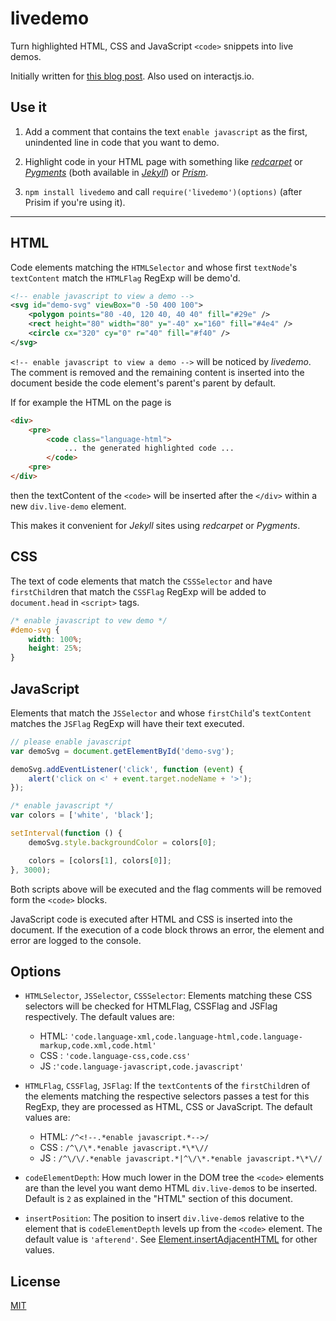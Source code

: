 livedemo
========

Turn highlighted HTML, CSS and JavaScript `<code>` snippets into live demos.

Initially written for [this blog post][svg-use-post]. Also used on interactjs.io.

Use it
------
1. Add a comment that contains the text `enable javascript` as the first,
   unindented line in code that you want to demo.

2. Highlight code in your HTML page with something like
   [*redcarpet*][redcarpet] or [*Pygments*][pygments] (both available in
[*Jekyll*][jekyll]) or [*Prism*][prism].

3. `npm install livedemo` and call `require('livedemo')(options)` (after Prisim if
   you're using it).

---

HTML
----
Code elements matching the `HTMLSelector` and whose first `textNode`'s
`textContent` match the `HTMLFlag` RegExp will be demo'd.

```xml
<!-- enable javascript to view a demo -->
<svg id="demo-svg" viewBox="0 -50 400 100">
    <polygon points="80 -40, 120 40, 40 40" fill="#29e" />
    <rect height="80" width="80" y="-40" x="160" fill="#4e4" />
    <circle cx="320" cy="0" r="40" fill="#f40" />
</svg>
```

`<!-- enable javascript to view a demo -->` will be noticed by *livedemo*. The
comment is removed and the remaining content is inserted into the document
beside the code element's parent's parent by default.

If for example the HTML on the page is

```html
<div>
    <pre>
        <code class="language-html">
            ... the generated highlighted code ...
        </code>
    <pre>
</div>
```

then the textContent of the `<code>` will be inserted after the `</div>` within
a new `div.live-demo` element.

This makes it convenient for *Jekyll* sites using *redcarpet* or *Pygments*.


CSS
---
The text of code elements that match the `CSSSelector` and have `firstChild`ren
that match the `CSSFlag` RegExp will be added to `document.head` in `<script>`
tags.

```css
/* enable javascript to vew demo */
#demo-svg {
    width: 100%;
    height: 25%;
}
```


JavaScript
----------
Elements that match the `JSSelector` and whose `firstChild`'s `textContent`
matches the `JSFlag` RegExp will have their text executed.

```javascript
// please enable javascript
var demoSvg = document.getElementById('demo-svg');

demoSvg.addEventListener('click', function (event) {
    alert('click on <' + event.target.nodeName + '>');
});
```

```javascript
/* enable javascript */
var colors = ['white', 'black'];

setInterval(function () {
    demoSvg.style.backgroundColor = colors[0];

    colors = [colors[1], colors[0]];
}, 3000);
```

Both scripts above will be executed and the flag comments will be removed form
the `<code>` blocks.

JavaScript code is executed after HTML and CSS is inserted into the document.
If the execution of a code block throws an error, the element and error are
logged to the console.

Options
-------
 - `HTMLSelector`, `JSSelector`, `CSSSelector`: Elements matching these CSS
   selectors will be checked for HTMLFlag, CSSFlag and JSFlag respectively. The
default values are:
   - HTML:
     `'code.language-xml,code.language-html,code.language-markup,code.xml,code.html'`
   - CSS : `'code.language-css,code.css'`
   - JS  :`'code.language-javascript,code.javascript'`

 - `HTMLFlag`, `CSSFlag`, `JSFlag`: If the `textContent`s of the
   `firstChild`ren of the elements matching the respective selectors passes a
test for this RegExp, they are processed as HTML, CSS or JavaScript. The
default values are:
   - HTML: `/^<!--.*enable javascript.*-->/`
   - CSS : `/^\/\*.*enable javascript.*\*\//`
   - JS  : `/^\/\/.*enable javascript.*|^\/\*.*enable javascript.*\*\//`

 - `codeElementDepth`: How much lower in the DOM tree the `<code>` elements are
   than the level you want demo HTML `div.live-demo`s to be inserted. Default
is `2` as explained in the "HTML" section of this document.

 - `insertPosition`: The position to insert `div.live-demo`s relative to the
   element that is `codeElementDepth` levels up from the `<code>` element. The
default value is `'afterend'`. See [Element.insertAdjacentHTML][mdn-insert-adj]
for other values.

License
-------
[MIT][mit]

[min-gh-raw]: https://raw2.github.com/taye/livedemo/master/livedemo.min.js "minified script"
[redcarpet]: https://github.com/vmg/redcarpet "The safe Markdown parser, reloaded"
[pygments]: http://pygments.org "Python syntax highlighter"
[jekyll]: http://jekyllrb.com "Simple, blog-aware, static sites"
[prism]: http://prismjs.com "A lightweight, extensible syntax highlighter"
[svg-use-post]: http://taye.me/blog/svg/a-guide-to-svg-use-elements/ "A guide to SVG <use> elements"
[mdn-insert-adj]: https://developer.mozilla.org/en-US/docs/Web/API/Element.insertAdjacentHTML#Visualization_of_position_names "Visualization of position names"
[mit]: http://taye.mit-license.org/ "copy of the MIT license"
